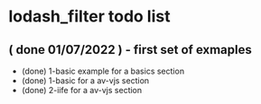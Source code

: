 # lodash\_filter todo list

## ( done 01/07/2022 ) - first set of exmaples
* (done) 1-basic example for a basics section
* (done) 1-basic for a av-vjs section
* (done) 2-iife for a av-vjs section
